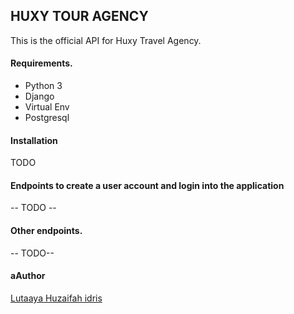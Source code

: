 ## HUXY TOUR AGENCY

This is the official API for Huxy Travel Agency.

#### Requirements.

- Python 3
- Django
- Virtual Env
- Postgresql

#### Installation
 TODO

#### Endpoints to create a user account and login into the application

-- TODO --

#### Other endpoints.

-- TODO--

#### aAuthor

[Lutaaya Huzaifah idris](https://github.com/huxaiphaer)
